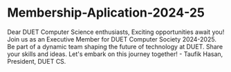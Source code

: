 # Membership-Aplication-2024-25
 Dear DUET Computer Science enthusiasts, Exciting opportunities await you! Join us as an Executive Member for DUET Computer Society 2024-2025. Be part of a dynamic team shaping the future of technology at DUET. Share your skills and ideas. Let's embark on this journey together! - Taufik Hasan, President, DUET CS.
